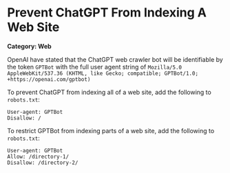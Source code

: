 # Prevent ChatGPT From Indexing A Web Site

__Category: Web__

OpenAI have stated that the ChatGPT web crawler bot will be identifiable by the token `GPTBot` with the full user agent string of `Mozilla/5.0 AppleWebKit/537.36 (KHTML, like Gecko; compatible; GPTBot/1.0; +https://openai.com/gptbot)`

To prevent ChatGPT from indexing all of a web site, add the following to `robots.txt`:

```text
User-agent: GPTBot
Disallow: /
```

To restrict GPTBot from indexing parts of a web site, add the following to `robots.txt`:

```text
User-agent: GPTBot
Allow: /directory-1/
Disallow: /directory-2/
```
